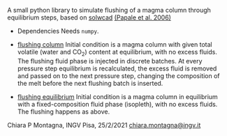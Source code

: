 A small python library to simulate flushing of a magma column through equilibrium steps, based on [solwcad](http://www.pi.ingv.it/progetti/eurovolc/) [(Papale et al. 2006)](https://doi.org/10.1016/j.chemgeo.2006.01.013)

* Dependencies
Needs `numpy`.

* [flushing column](flushingColumn)
Initial condition is a magma column with given total volatile (water and CO<sub>2</sub>) content at equilibrium, with no excess fluids. The flushing fluid phase is injected in discrete batches. At every pressure step equilibrium is recalculated, the excess fluid is removed and passed on to the next pressure step, changing the composition of the melt before the next flushing batch is inserted.

* [flushing equilibrium](flushingEquilibrium)
Initial condition is a magma column in equilibrium with a fixed-composition fluid phase (isopleth), with no excess fluids. The flushing happens as above.

Chiara P Montagna, INGV Pisa, 25/2/2021
chiara.montagna@ingv.it
